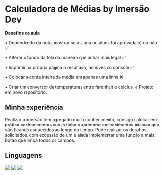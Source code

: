 # Calculadora de Médias by Imersão Dev

**Desafios da aula**

• Dependendo da nota, mostrar se a aluna ou aluno foi aprovada(o) ou não :white_check_mark:  

• Alterar o fundo da tela da maneira que achar mais legal :white_check_mark:  

• Imprimir na própria página o resultado, ao invés do console :white_check_mark:  

• Colocar a conta inteira da média em apenas uma linha :x:  

• Criar um conversor de temperaturas entre farenheit e celcius -> Projeto em novo repositório.

## Minha experiência

Realizar a imersão tem agregado muito conhecimento, consigo colocar em prática conhecimentos que já tinha e aprimorar conhecimentos básicos que vão ficando esquecidos ao longo do tempo. Pude realizar os desafios solicitados, com excessão de um e ainda implementar uma função a mais: botão que limpa todos os campos.

## Linguagens

![](https://img.shields.io/badge/-HTML-%2322272E?style=for-the-badge&logo=html5) ![](https://img.shields.io/badge/-CSS3-%2322272E?style=for-the-badge&logo=css3) ![](https://img.shields.io/badge/-JavaScript-%2322272E?style=for-the-badge&logo=javascript)
